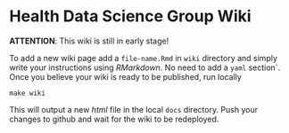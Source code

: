# Health Data Science Group Wiki

**ATTENTION**: This wiki is still in early stage!

To add a new wiki page add a `file-name.Rmd` in `wiki` directory and simply
write your instructions using _RMarkdown_. No need to add a `yaml`
section`. Once you believe your wiki is ready to be published, run locally

```{bash}
make wiki
```

This will output a new _html_ file in the local `docs` directory. Push your
changes to github and wait for the wiki to be redeployed.
